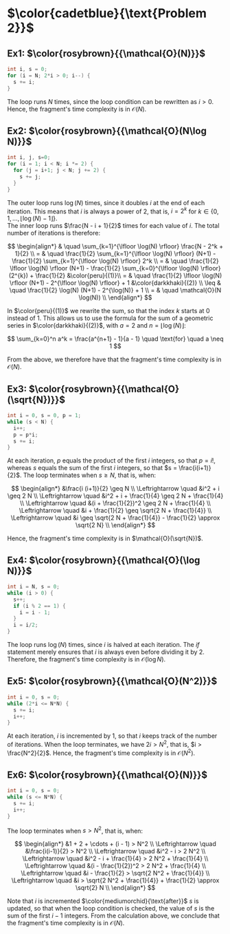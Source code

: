 # $\color{cadetblue}{\text{Problem 2}}$

## Ex1: $\color{rosybrown}{{\mathcal{O}(N)}}$

```c
int i, s = 0;
for (i = N; 2*i > 0; i--) {
  s += i;
}
```

The loop runs $N$ times, since the loop condition can be rewritten as $i > 0$. Hence, the fragment's time complexity is in $\mathcal{O}(N)$.

## Ex2: $\color{rosybrown}{{\mathcal{O}(N\log N)}}$

```c
int i, j, s=0;
for (i = 1; i < N; i *= 2) {
  for (j = i+1; j < N; j += 2) {
    s += j;
  }
}
```

The outer loop runs $\log(N)$ times, since it doubles $i$ at the end of each iteration. This means that $i$ is always a power of $2$, that is, $i = 2^k$ for $k \in \lbrace 0, 1, \ldots, \lfloor \log(N) - 1 \rfloor \rbrace$.  
The inner loop runs $\frac{N - i + 1}{2}$ times for each value of $i$. The total number of iterations is therefore:

$$
\begin{align*}
  & \quad \sum_{k=1}^{\lfloor \log(N) \rfloor} \frac{N - 2^k + 1}{2} \\
= & \quad \frac{1}{2} \sum_{k=1}^{\lfloor \log(N) \rfloor} (N+1) - \frac{1}{2} \sum_{k=1}^{\lfloor \log(N) \rfloor} 2^k \\
= & \quad \frac{1}{2} \lfloor \log(N) \rfloor (N+1) - \frac{1}{2} \sum_{k=0}^{\lfloor \log(N) \rfloor} (2^{k}) + \frac{1}{2} &\color{peru}{(1)}\\
= & \quad \frac{1}{2} \lfloor \log(N) \rfloor (N+1) - 2^{\lfloor \log(N) \rfloor} + 1 &\color{darkkhaki}{(2)} \\
\leq & \quad \frac{1}{2} \log(N) (N+1) - 2^{\log(N)} + 1 \\
= & \quad \mathcal{O}(N \log(N)) \\
\end{align*}
$$

In $\color{peru}{(1)}$ we rewrite the sum, so that the index $k$ starts at $0$ instead of $1$. This allows us to use the formula for the sum of a geometric series in $\color{darkkhaki}{(2)}$, with $a = 2$ and $n = \lfloor \log(N) \rfloor$:

$$
\sum_{k=0}^n a^k = \frac{a^{n+1} - 1}{a - 1} \quad \text{for} \quad a \neq 1
$$

From the above, we therefore have that the fragment's time complexity is in $\mathcal{O}(N)$.

## Ex3: $\color{rosybrown}{{\mathcal{O}(\sqrt{N})}}$

```c
int i = 0, s = 0, p = 1;
while (s < N) {
  i++;
  p = p*i;
  s += i;
}
```

At each iteration, $p$ equals the product of the first $i$ integers, so that $p = i!$, whereas $s$ equals the sum of the first $i$ integers, so that $s = \frac{i(i+1)}{2}$. The loop terminates when $s \geq N$, that is, when:

$$
\begin{align*}
&\frac{i (i+1)}{2} \geq N \\
\Leftrightarrow \quad &i^2 + i \geq 2 N \\
\Leftrightarrow \quad &i^2 + i + \frac{1}{4} \geq 2 N + \frac{1}{4} \\
\Leftrightarrow \quad &(i + \frac{1}{2})^2 \geq 2 N + \frac{1}{4} \\
\Leftrightarrow \quad &i + \frac{1}{2} \geq \sqrt{2 N + \frac{1}{4}} \\
\Leftrightarrow \quad &i \geq \sqrt{2 N + \frac{1}{4}} - \frac{1}{2} \approx \sqrt{2 N} \\
\end{align*}
$$

Hence, the fragment's time complexity is in $\mathcal{O}(\sqrt{N})$.

## Ex4: $\color{rosybrown}{{\mathcal{O}(\log N)}}$

```c
int i = N, s = 0;
while (i > 0) {
  s++;
  if (i % 2 == 1) {
    i = i - 1;
  }
  i = i/2;
}
```

The loop runs $\log(N)$ times, since $i$ is halved at each iteration. The *if* statement merely ensures that $i$ is always even before dividing it by $2$. Therefore, the fragment's time complexity is in $\mathcal{O}(\log N)$.

## Ex5: $\color{rosybrown}{{\mathcal{O}(N^2)}}$

```c
int i = 0, s = 0;
while (2*i <= N*N) {
  s += i;
  i++;
}
```

At each iteration, $i$ is incremented by $1$, so that $i$ keeps track of the number of iterations. When the loop terminates, we have $2i > N^2$, that is, $i > \frac{N^2}{2}$. Hence, the fragment's time complexity is in $\mathcal{O}(N^2)$.

## Ex6: $\color{rosybrown}{{\mathcal{O}(N)}}$

```c
int i = 0, s = 0;
while (s <= N*N) {
  s += i;
  i++;
}
```

The loop terminates when $s > N^2$, that is, when:

$$
\begin{align*}
&1 + 2 + \cdots + (i - 1) > N^2 \\
\Leftrightarrow \quad &\frac{i(i-1)}{2} > N^2 \\
\Leftrightarrow \quad &i^2 - i > 2 N^2 \\
\Leftrightarrow \quad &i^2 - i + \frac{1}{4} > 2 N^2 + \frac{1}{4} \\
\Leftrightarrow \quad &(i - \frac{1}{2})^2 > 2 N^2 + \frac{1}{4} \\
\Leftrightarrow \quad &i - \frac{1}{2} > \sqrt{2 N^2 + \frac{1}{4}} \\
\Leftrightarrow \quad &i > \sqrt{2 N^2 + \frac{1}{4}} + \frac{1}{2} \approx \sqrt{2} N \\
\end{align*}
$$

Note that $i$ is incremented $\color{mediumorchid}{\text{after}}$ $s$ is updated, so that when the loop condition is checked, the value of $s$ is the sum of the first $i - 1$ integers. From the calculation above, we conclude that the fragment's time complexity is in $\mathcal{O}(N)$.
